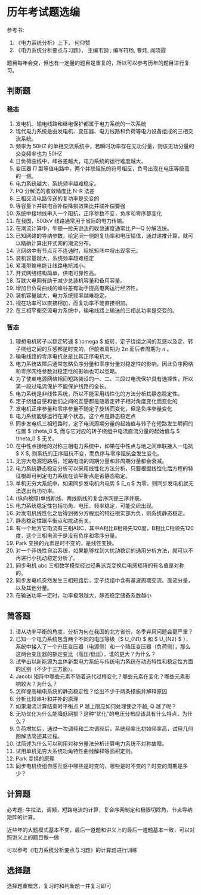 # 历年考试题选编

参考书:

1. 《电力系统分析》上下， 何仰赞
2. 《电力系统分析要点与习题》， 主编韦钢 ; 编写符杨, 曹炜, 阎晓霞

题目每年会变，但也有一定量的题目是重复的，所以可以参考历年的题目进行复习。

## 判断题

### 稳态

1. 发电机、输电线路和继电保护都属于电力系统的一次系统
2. 现代电力系统是由发电机、变压器、电力线路和负荷等电力设备组成的三相交流系统。
3. 频率为 50HZ 的单相交流系统中，若瞬时功率存在无功分量，则该无功分量的交变频率也为 50HZ
4. 日负荷曲线中，峰谷差越大，电力系统的运行难度越大。
5. 变压器 $\Pi$ 型等值电路中，两个并联阻抗的符号相反，负号出现在电压等级高的一侧。
6. 电力系统越大，系统频率越难稳定。
7. PQ 分解法的收敛精度比 N-R 法差
8. 三相交流电路传送的复功率是交变的
9. 等容量下并联电容补偿降损效果比并联补偿要强
10. 系统中接地线串入一个阻抗，正序参数不变，负序和零序都变化
11. 在我国，500kV 线路通常用于省际的电力传输。
12. 在潮流计算中，牛顿—拉夫逊法的收敛速度通常比 P—Q 分解法快。
13. 已知网络的导纳参数，给定同一侧的复功率和电压幅值，通过递推计算，就可以精确计算出开式网的潮流分布。
14. 当网络中有节点互不连通时，阻抗矩阵中将出现零元。
15. 装机容量越大，系统频率越难稳定
16. 紧凑型输电能让线路电抗减小。
17. 开式网络结构简单，供电可靠性高。
18. 互联大电网有助于减少总装机容量和备用容量。
19. 增加日负荷曲线的峰谷差有助于提高电网运行经济性。
20. 装机容量越大，电力系统频率越难稳定。
21. 视在功率可以直接相加，而复功率不能直接相加。
22. 在三相平衡交流电力系统中，输电线路上输送的三相总功率是交变的。

### 暂态

1. 理想电机转子以额定转速 $ \omega $ 旋转，定子绕组之间的互感以及定、转子绕组之间的互感都是时变的，但前者周期为 2$\pi$ 而后者周期为 $\pi$ 。
2. 输电线路的零序电抗总是比其正序电抗大。
3. 电力系统故障后通常忽略负序分量和零序分量对稳定性的影响，因此负序网络和零序网络参数对稳定性的影响也可以忽略。
4. 为了使单电源网络相间短路装设的一、二、三段过电流保护具有选择性，所以第一段过电流保护不能保护线路的全长。
5. 电力系统是非线性系统，所以不能采用线性化的方法分析其静态稳定性。
6. 定子绕组自感和他们之间的互感都是随着定转子相对角度变化而变化的
7. 发电机正序参量和零序参量不随定子旋转而变化，但是负序参量变化
8. 电力系统能够运行在某个状态，这个点是静态稳定点
9. 同步发电机三相短路时，定子电流周期分量的起始值与转子在短路发生瞬间的位置 $ \theta_0 $, 而与它对应的转子绕组中电流直流分量的起始值与 $ \theta_0 $ 无关。
10. 在中性点接地的对称三相电力系统中，如果在中性点与地之间串联接入一电抗 $ X $, 则系统的正序阻抗不变，而负序与零序阻抗会发生变化。
11. 无穷大电源短路后，短路电流的周期分量和非周期分量都会衰减。
12. 电力系统静态稳定分析可以采用线性化方法分析，只要根据线性化后方程的特征根即可判定电力系统在该平衡点是否静态稳定。
13. 单机无穷大系统中，如果同步发电机内电势 $ E_q $ 为零，则同步发电机就无法送出有功功率。
14. (纵向故障)单线断线、两线断线的复合序网是三序并联。
15. 电力系统稳定性包括功角、电压、频率稳定，可能交织出现。
16. 对发电机线性化之后得到微分方程组的特征根实部为负，则系统静态稳定。
17. 静态稳定性跟平衡点和扰动有关。
18. 有一个地方它电流有三相ABC，其中A相比B相领先120度，B相比C相领先120度，这个三相电流于是没有负序和零序分量。
19. Park 变换的元素是时不变的，是线性变换。
20. 对一个非线性自治系统，如果能够找到大扰动稳定的通用分析方法，就可以不再进行小扰动稳定分析了。
21. 同步电机 abc 三相数学模型经过经典派克变换后电感矩阵的有名值是对称的。
22. 同步发电机突然发生三相短路后，定子绕组中含有基波周期交流、直流分量，以及其他分量。
23. 在输送功率一定时，功率极限越大，静态稳定储备系数越小

## 简答题

1. 请从功率平衡的角度，分析为何在我国的北方省份，冬季弃风问题会更严重？
2. 已知一个电力系统包含两个不同的电压等级（$ U_{N1} $ 和 $ U_{N2} $ ），系统中接入了一个升压变压器（电源侧）和一个降压变压器（负荷侧），那么这两台变压器的额定变比（高压/低压），谁的更大？为什么？
3. 试举出以新能源为主体新型电力系统与传统电力系统在动态特性和稳定性方面的区别（不少于三方面）。
4. Jacobi 矩阵中哪些元素不随着迭代过程变化？哪些元素在变化？哪些元素影响较大？为什么？
5. 怎样提高输电系统的静态稳定性？给出不少于两条措施并解释原因
6. 分析比较串补和并补的原理
7. 如果潮流计算结束时平衡点 P 越上限应如何处理使之不越, Q 越了呢？
8. 无功优化为什么能降低网损？这种“优化”的电压分布应该具有什么特点，为什么？
9. 负荷增加后，通过一次调频和二次调频后，系统频率比初始频率高，试用几何图解法简述其过程。
10. 试简述为什么可以利用对称分量法分析计算电力系统不对称故障。
11. 试用单机无穷大系统功角特性曲线解释等面积定则。
12. Park 变换的原理
13. 同步电机绕组自感互感中哪些是时变的，哪些是时不变的？时变的周期是多少？

## 计算题

必考题: 牛拉法，调频，短路电流的计算，复合序网制定和极限切除角，节点导纳矩阵的计算。

近些年的大题模式基本不变，最后一道题和讲义上的最后一道题基本一致，可以对照讲义上的题目做一做

可以参考《电力系统分析要点与习题》的计算题进行训练

## 选择题

选择题重概念，复习时和判断题一并复习即可
